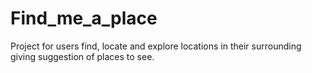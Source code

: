 # Find_me_a_place
 Project for users find, locate and explore locations in their surrounding giving suggestion of places to see.
